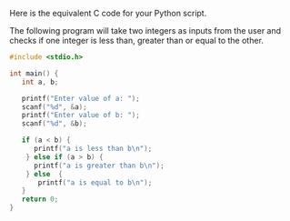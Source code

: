 Here is the equivalent C code for your Python script. 

The following program will take two integers as inputs from the user and checks if one integer is less than, greater than or equal to the other.

```c
#include <stdio.h>

int main() {
   int a, b;

   printf("Enter value of a: ");
   scanf("%d", &a);
   printf("Enter value of b: ");
   scanf("%d", &b);

   if (a < b) {
      printf("a is less than b\n"); 
    } else if (a > b) {
      printf("a is greater than b\n"); 
    } else  {
       printf("a is equal to b\n"); 
   }
   return 0;
}
```
